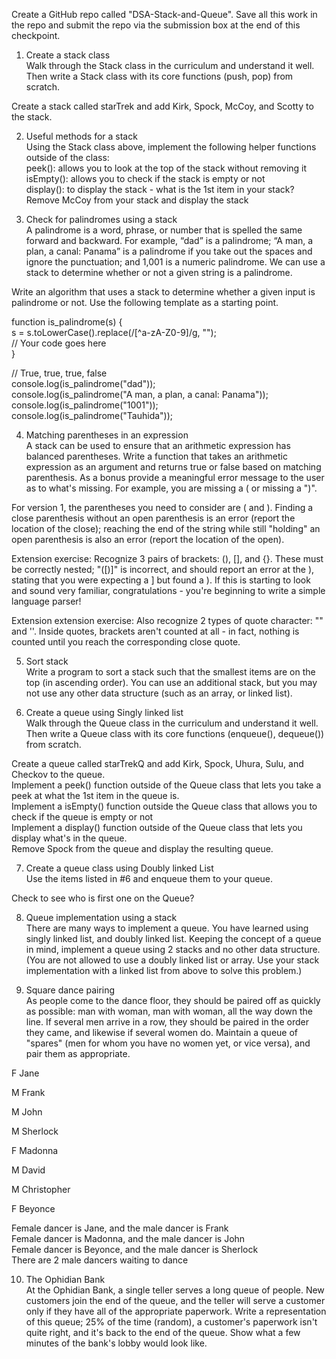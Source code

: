 Create a GitHub repo called "DSA-Stack-and-Queue". Save all this work in the repo and submit the repo via the submission box at the end of this checkpoint.

1. Create a stack class  
Walk through the Stack class in the curriculum and understand it well. Then write a Stack class with its core functions (push, pop) from scratch.  

Create a stack called starTrek and add Kirk, Spock, McCoy, and Scotty to the stack.  

2. Useful methods for a stack  
Using the Stack class above, implement the following helper functions outside of the class:  
peek(): allows you to look at the top of the stack without removing it  
isEmpty(): allows you to check if the stack is empty or not  
display(): to display the stack - what is the 1st item in your stack?  
Remove McCoy from your stack and display the stack    

3. Check for palindromes using a stack    
A palindrome is a word, phrase, or number that is spelled the same forward and backward. For example, “dad” is a palindrome; “A man, a plan, a canal: Panama” is a palindrome if you take out the spaces and ignore the punctuation; and 1,001 is a numeric palindrome. We can use a stack to determine whether or not a given string is a palindrome.  

Write an algorithm that uses a stack to determine whether a given input is palindrome or not. Use the following template as a starting point.  

function is_palindrome(s) {  
    s = s.toLowerCase().replace(/[^a-zA-Z0-9]/g, "");  
    // Your code goes here  
}  

// True, true, true, false  
console.log(is_palindrome("dad"));  
console.log(is_palindrome("A man, a plan, a canal: Panama"));  
console.log(is_palindrome("1001"));  
console.log(is_palindrome("Tauhida"));  

4. Matching parentheses in an expression  
A stack can be used to ensure that an arithmetic expression has balanced parentheses. Write a function that takes an arithmetic expression as an argument and returns true or false based on matching parenthesis. As a bonus provide a meaningful error message to the user as to what's missing. For example, you are missing a ( or missing a ")".  

For version 1, the parentheses you need to consider are ( and ). Finding a close parenthesis without an open parenthesis is an error (report the location of the close); reaching the end of the string while still "holding" an open parenthesis is also an error (report the location of the open).  

Extension exercise: Recognize 3 pairs of brackets: (), [], and {}. These must be correctly nested; "([)]" is incorrect, and should report an error at the ), stating that you were expecting a ] but found a ). If this is starting to look and sound very familiar, congratulations - you're beginning to write a simple language parser!  

Extension extension exercise: Also recognize 2 types of quote character: "" and ''. Inside quotes, brackets aren't counted at all - in fact, nothing is counted until you reach the corresponding close quote.    

5. Sort stack  
Write a program to sort a stack such that the smallest items are on the top (in ascending order). You can use an additional stack, but you may not use any other data structure (such as an array, or linked list).  


6. Create a queue using Singly linked list  
Walk through the Queue class in the curriculum and understand it well. Then write a Queue class with its core functions (enqueue(), dequeue()) from scratch.  

Create a queue called starTrekQ and add Kirk, Spock, Uhura, Sulu, and Checkov to the queue.  
Implement a peek() function outside of the Queue class that lets you take a peek at what the 1st item in the queue is.  
Implement a isEmpty() function outside the Queue class that allows you to check if the queue is empty or not  
Implement a display() function outside of the Queue class that lets you display what's in the queue.  
Remove Spock from the queue and display the resulting queue.    


7. Create a queue class using Doubly linked List  
Use the items listed in #6 and enqueue them to your queue.  

Check to see who is first one on the Queue?  

8. Queue implementation using a stack  
There are many ways to implement a queue. You have learned using singly linked list, and doubly linked list. Keeping the concept of a queue in mind, implement a queue using 2 stacks and no other data structure. (You are not allowed to use a doubly linked list or array. Use your stack implementation with a linked list from above to solve this problem.)  

9. Square dance pairing  
As people come to the dance floor, they should be paired off as quickly as possible: man with woman, man with woman, all the way down the line. If several men arrive in a row, they should be paired in the order they came, and likewise if several women do. Maintain a queue of "spares" (men for whom you have no women yet, or vice versa), and pair them as appropriate.

F Jane  

M Frank  

M John  

M Sherlock  

F Madonna  

M David  

M Christopher  

F Beyonce  

Female dancer is Jane, and the male dancer is Frank  
Female dancer is Madonna, and the male dancer is John  
Female dancer is Beyonce, and the male dancer is Sherlock  
There are 2 male dancers waiting to dance  

10. The Ophidian Bank  
At the Ophidian Bank, a single teller serves a long queue of people. New customers join the end of the queue, and the teller will serve a customer only if they have all of the appropriate paperwork. Write a representation of this queue; 25% of the time (random), a customer's paperwork isn't quite right, and it's back to the end of the queue. Show what a few minutes of the bank's lobby would look like.  

